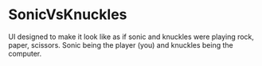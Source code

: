 # SonicVsKnuckles
UI designed to make it look like as if sonic and knuckles were playing rock, paper, scissors. Sonic being the player (you) and knuckles being the computer.

